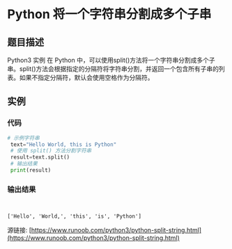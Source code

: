# Python 将一个字符串分割成多个子串

## 题目描述
Python3 实例
在 Python 中，可以使用split()方法将一个字符串分割成多个子串。split()方法会根据指定的分隔符将字符串分割，并返回一个包含所有子串的列表。如果不指定分隔符，默认会使用空格作为分隔符。

## 实例
### 代码
```python
# 示例字符串
 text="Hello World, this is Python"
 # 使用 split() 方法分割字符串
 result=text.split()
 # 输出结果
 print(result)
```
### 输出结果
```

['Hello', 'World,', 'this', 'is', 'Python']
```
源链接: [https://www.runoob.com/python3/python-split-string.html](https://www.runoob.com/python3/python-split-string.html)